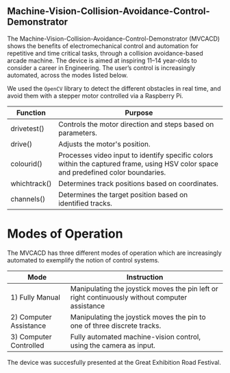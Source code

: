 ## Machine-Vision-Collision-Avoidance-Control-Demonstrator

The Machine-Vision-Collision-Avoidance-Control-Demonstrator (MVCACD) shows the benefits of electromechanical control and automation for repetitive and time critical tasks, through a collision avoidance-based arcade machine. The device is aimed at inspiring 11–14 year-olds to consider a career in Engineering. The user’s control is increasingly automated, across the modes listed below.

We used the `OpenCV` library to detect the different obstacles in real time, and avoid them with a stepper motor controlled via a Raspberry Pi. 

| Function | Purpose |
|---------|---------|
|drivetest()| Controls the motor direction and steps based on parameters.|
|drive()| Adjusts the motor's position.|
|colourid()| Processes video input to identify specific colors within the captured frame, using HSV color space and predefined color boundaries.|
|whichtrack()| Determines track positions based on coordinates.|
|channels()| Determines the target position based on identified tracks.|


# Modes of Operation

The MVCACD has three different modes of operation which are increasingly automated to exemplify the notion of control systems.

| Mode | Instruction |
|---------|---------|
|1) Fully Manual | Manipulating the joystick moves the pin left or right continuously without computer assistance|
|2) Computer Assistance | Manipulating the joystick moves the pin to one of three discrete tracks.|
|3) Computer Controlled | Fully automated machine-vision control, using the camera as input.|

The device was succesfully presented at the Great Exhibition Road Festival.
